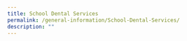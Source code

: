 ```yaml
---
title: School Dental Services
permalink: /general-information/School-Dental-Services/
description: ""
---
```

